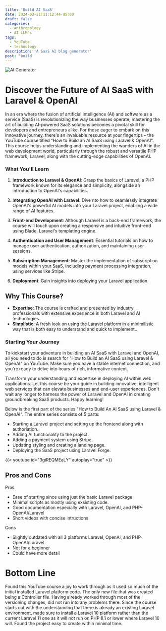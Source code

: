 ```yaml
---
title: 'Build AI SaaS'
date: 2024-03-21T11:12:44-05:00
draft: false
categories:
  - Anthropology
  - AI LLM's
tags:
  - YouTube
  - technology
description: 'A SaaS AI blog generator'
post: 'build'
---
```


![AI Generator](/image/blogGen2.png)

# Discover the Future of AI SaaS with Laravel & OpenAI

In an era where the fusion of artificial intelligence (AI) and software as a service (SaaS) is revolutionizing the way businesses operate, mastering the art of building AI-powered SaaS solutions becomes a pivotal skill for developers and entrepreneurs alike. For those eager to embark on this innovative journey, there's an invaluable resource at your fingertips – the YouTube course titled "How to Build an AI SaaS using Laravel & OpenAI". This course helps understanding and implementing the wonders of AI in the web development world, particularly through the robust and versatile PHP framework, Laravel, along with the cutting-edge capabilities of OpenAI.

### What You'll Learn

1. **Introduction to Laravel & OpenAI**: Grasp the basics of Laravel, a PHP framework known for its elegance and simplicity, alongside an introduction to OpenAI's capabilities.

2. **Integrating OpenAI with Laravel**: Dive nto how to seamlessly integrate OpenAI's powerful AI models into your Laravel project, enabling a wide range of AI features.

3. **Front-end Development**: Although Laravel is a back-end framework, the course will touch upon creating a responsive and intuitive front-end using Blade, Laravel's templating engine.

4. **Authentication and User Management**: Essential tutorials on how to manage user authentication, authorization, and maintaining user sessions.

5. **Subscription Management**: Master the implementation of subscription models within your SaaS, including payment processing integration, using services like Stripe.

6. **Deployment**: Gain insights into deploying your Laravel application.

## Why This Course?

- **Expertise**: The course is crafted and presented by industry professionals with extensive experience in both Laravel and AI technologies.
- **Simplistic**: A fresh look on using the Laravel platform in a minimilistic way that is both easy to understand and quick to implement..

### Starting Your Journey

To kickstart your adventure in building an AI SaaS with Laravel and OpenAI, all you need to do is search for "How to Build an AI SaaS using Laravel & OpenAI" on YouTube. Make sure you have a stable internet connection, and you're ready to delve into hours of rich, informative content.

Transform your understanding and expertise in deploying AI within web applications. Let this course be your guide in building innovative, intelligent web services that can elevate businesses and end-user experiences. Don't wait any longer to harness the power of Laravel and OpenAI in creating groundbreaking SaaS products. Happy learning!

Below is the first part of the series "How to Build An AI SaaS using Laravel & OpenAI". The entire series consists of 5 parts:

- Starting a Laravel project and setting up the frontend along with authoriation.
- Adding AI functionality to the project.
- Adding a payment system using Stripe.
- Updating styling and creating a landing page.
- Deploying the SaaS project using Laravel Forge.

{{< youtube id="3giREQMEaLY" autoplay="true" >}}

## Pros and Cons

Pros

- Ease of starting since using just the basic Laravel package
- Minimal scripts as mostly using exsisting code.
- Good documentation especially with Laravel, OpenAI, and PHP-OpenAI/Laravel
- Short videos with concise intructions

Cons

- Slightly outdated with all 3 platforms Laravel, OpenAI, and PHP-OpenAI/Laravel
- Not for a beginner
- Could have more detail

# Bottom Line

Found this YouTube course a joy to work through as it used so much of the initial installed Laravel platform code. The only new file that was created being a Controller file. Having already worked through most of the versioning changes, did not run into any problems there. Since the course starts out with the understanding that there is already an existing Laravel environment, made sure to install a Laravel 10 platform rather than the current Laravel 11 one as it will not run on PHP 8.1 or lower where Laravel 10 will. Found the project easy to create within minimal time.
